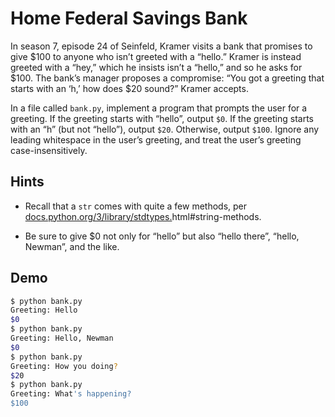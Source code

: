 # Home Federal Savings Bank

In season 7, episode 24 of Seinfeld, Kramer visits a bank that promises to give $100 to anyone who isn’t greeted with a “hello.” Kramer is instead greeted with a “hey,” which he insists isn’t a “hello,” and so he asks for $100. The bank’s manager proposes a compromise: “You got a greeting that starts with an ‘h,’ how does $20 sound?” Kramer accepts.

In a file called `bank.py`, implement a program that prompts the user for a greeting. If the greeting starts with “hello”, output `$0`. If the greeting starts with an “h” (but not “hello”), output `$20`. Otherwise, output `$100`. Ignore any leading whitespace in the user’s greeting, and treat the user’s greeting case-insensitively.

## Hints

- Recall that a `str` comes with quite a few methods, per [docs.python.org/3/library/stdtypes.](https://docs.python.org/3/library/stdtypes.html#string-methods)html#string-methods.

- Be sure to give $0 not only for “hello” but also “hello there”, “hello, Newman”, and the like.


## Demo

```bash
$ python bank.py
Greeting: Hello
$0
$ python bank.py
Greeting: Hello, Newman
$0
$ python bank.py
Greeting: How you doing?
$20
$ python bank.py
Greeting: What's happening?
$100
```



